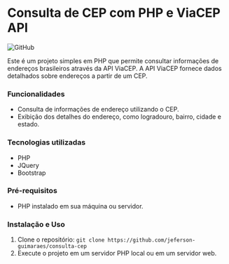 # Consulta de CEP com PHP e ViaCEP API

![GitHub](https://img.shields.io/github/license/JefersonGuimaraes/consulta-cep)

Este é um projeto simples em PHP que permite consultar informações de endereços brasileiros através da API ViaCEP. A API ViaCEP fornece dados detalhados sobre endereços a partir de um CEP.

### Funcionalidades

- Consulta de informações de endereço utilizando o CEP.
- Exibição dos detalhes do endereço, como logradouro, bairro, cidade e estado.

### Tecnologias utilizadas

* PHP
* JQuery
* Bootstrap

### Pré-requisitos

- PHP instalado em sua máquina ou servidor.

### Instalação e Uso

1. Clone o repositório: `git clone https://github.com/jeferson-guimaraes/consulta-cep`
2. Execute o projeto em um servidor PHP local ou em um servidor web.
